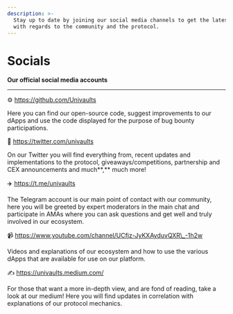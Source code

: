 ```yaml
---
description: >-
  Stay up to date by joining our social media channels to get the latest updates
  with regards to the community and the protocol.
---
```


# Socials

**Our official social media accounts**

****

⚙️ https://github.com/Univaults

Here you can find our open-source code, suggest improvements to our dApps and use the code displayed for the purpose of bug bounty participations.

🐤 https://twitter.com/univaults

On our Twitter you will find everything from, recent updates and implementations to the protocol, giveaways/competitions, partnership and CEX announcements and much**,** much more!

✈️ https://t.me/univaults

The Telegram account is our main point of contact with our community, here you will be greeted by expert moderators in the main chat and participate in AMAs where you can ask questions and get well and truly involved in our ecosystem.

📹 https://www.youtube.com/channel/UCfjz-JyKXAyduvQXR\_-1h2w

Videos and explanations of our ecosystem and how to use the various dApps that are available for use on our platform.

✍️ https://univaults.medium.com/

For those that want a more in-depth view, and are fond of reading, take a look at our medium! Here you will find updates in correlation with explanations of our protocol mechanics.

